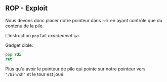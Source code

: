 ## ROP - Exploit

Nous devons donc placer notre pointeur dans `rdi` en ayant contrôle que du contenu de la pile.

L'instruction `pop` fait *exactement* ça.

Gadget cible:
``` asm
pop rdi
ret
```

Plus qu'à avoir le pointeur de pile qui pointe sur notre pointeur vers `"/bin/sh"` et le tour est joué.

